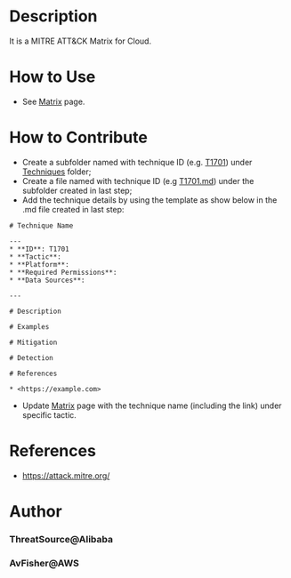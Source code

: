 # Description

It is a MITRE ATT&CK Matrix for Cloud.

# How to Use

* See [Matrix](https://github.com/brianwrf/CloudMitreAttack/blob/master/matrix.md) page.

# How to Contribute

* Create a subfolder named with technique ID (e.g. [T1701](https://github.com/brianwrf/CloudMitreAttack/tree/master/Techniques/T1701)) under [Techniques](https://github.com/brianwrf/CloudMitreAttack/tree/master/Techniques) folder;
* Create a file named with technique ID (e.g [T1701.md](https://github.com/brianwrf/CloudMitreAttack/blob/master/Techniques/T1701/T1701.md)) under the subfolder created in last step;
* Add the technique details by using the template as show below in the .md file created in last step:
```
# Technique Name

---
* **ID**: T1701
* **Tactic**:
* **Platform**:
* **Required Permissions**:
* **Data Sources**:

---

# Description

# Examples

# Mitigation

# Detection

# References

* <https://example.com>
```
* Update [Matrix](https://github.com/brianwrf/CloudMitreAttack/blob/master/matrix.md) page with the technique name (including the link) under specific tactic.

# References
* <https://attack.mitre.org/>

# Author
### ThreatSource@Alibaba
### AvFisher@AWS
